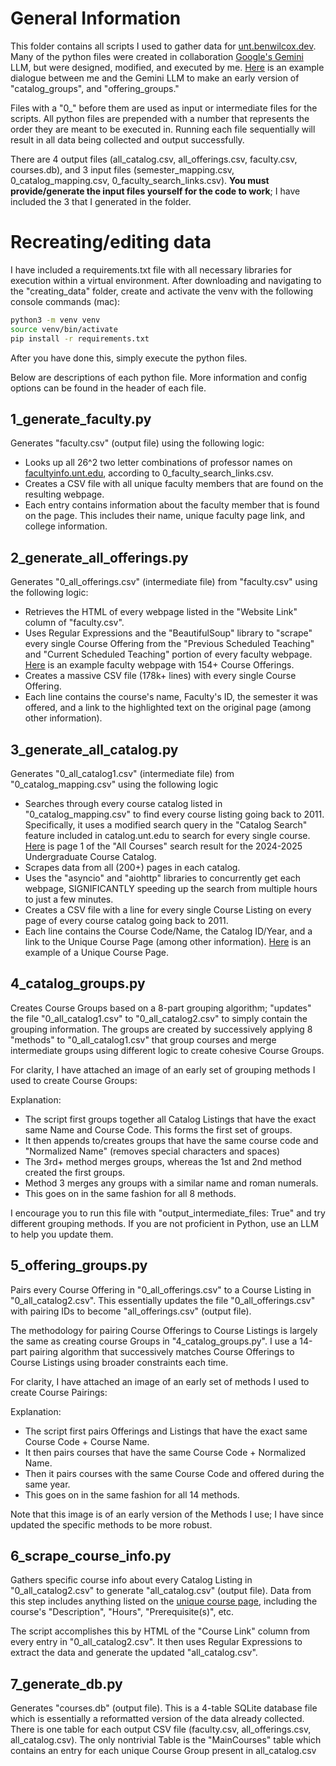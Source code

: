# General Information
This folder contains all scripts I used to gather data for [unt.benwilcox.dev](https://unt.benwilcox.dev/). Many of the python files were created in collaboration [Google's Gemini](https://gemini.google.com/app) LLM, but were designed, modified, and executed by me. [Here](https://g.co/gemini/share/adb420b44797) is an example dialogue between me and the Gemini LLM to make an early version of "catalog_groups", and "offering_groups."

Files with a "0_" before them are used as input or intermediate files for the scripts. All python files are prepended with a number that represents the order they are meant to be executed in. Running each file sequentially will result in all data being collected and output successfully.

There are 4 output files (all_catalog.csv, all_offerings.csv, faculty.csv, courses.db), and 3 input files (semester_mapping.csv, 0_catalog_mapping.csv, 0_faculty_search_links.csv). **You must provide/generate the input files yourself for the code to work**; I have included the 3 that I generated in the folder.
# Recreating/editing data
I have included a requirements.txt file with all necessary libraries for execution within a virtual environment. After downloading and navigating to the "creating_data" folder, create and activate the venv with the following console commands (mac):
```zsh
python3 -m venv venv
source venv/bin/activate
pip install -r requirements.txt
```
After you have done this, simply execute the python files.

Below are descriptions of each python file. More information and config options can be found in the header of each file.
## 1_generate_faculty.py
Generates "faculty.csv" (output file) using the following logic:
* Looks up all 26^2 two letter combinations of professor names on [facultyinfo.unt.edu](https://facultyinfo.unt.edu), according to 0_faculty_search_links.csv.
* Creates a CSV file with all unique faculty members that are found on the resulting webpage.
* Each entry contains information about the faculty member that is found on the page. This includes their name, unique faculty page link, and college information.
## 2_generate_all_offerings.py
Generates "0_all_offerings.csv" (intermediate file) from "faculty.csv" using the following logic:
* Retrieves the HTML of every webpage listed in the "Website Link" column of "faculty.csv".
* Uses Regular Expressions and the "BeautifulSoup" library to "scrape" every single Course Offering from the "Previous Scheduled Teaching" and "Current Scheduled Teaching" portion of every faculty webpage. [Here](https://facultyinfo.unt.edu/faculty-profile?profile=kk0014#previous-teaching) is an example faculty webpage with 154+ Course Offerings.
* Creates a massive CSV file (178k+ lines) with every single Course Offering.
* Each line contains the course's name, Faculty's ID, the semester it was offered, and a link to the highlighted text on the original page (among other information).
## 3_generate_all_catalog.py
Generates "0_all_catalog1.csv" (intermediate file) from "0_catalog_mapping.csv" using the following logic
* Searches through every course catalog listed in "0_catalog_mapping.csv" to find every course listing going back to 2011. Specifically, it uses a modified search query in the "Catalog Search" feature included in catalog.unt.edu to search for every single course. [Here](https://catalog.unt.edu/search_advanced.php?cur_cat_oid=35&cpage=1&search_database=Search&filter%5Bkeyword%5D=&filter%5B3%5D=1) is page 1 of the "All Courses" search result for the 2024-2025 Undergraduate Course Catalog.
* Scrapes data from all (200+) pages in each catalog.
* Uses the "asyncio" and "aiohttp" libraries to concurrently get each webpage, SIGNIFICANTLY speeding up the search from multiple hours to just a few minutes.
* Creates a CSV file with a line for every single Course Listing on every page of every course catalog going back to 2011.
* Each line contains the Course Code/Name, the Catalog ID/Year, and a link to the Unique Course Page (among other information). [Here](https://catalog.unt.edu/preview_course_nopop.php?catoid=37&coid=171665) is an example of a Unique Course Page.
## 4_catalog_groups.py
Creates Course Groups based on a 8-part grouping algorithm; "updates" the file "0_all_catalog1.csv" to "0_all_catalog2.csv" to simply contain the grouping information. The groups are created by successively applying 8 "methods" to "0_all_catalog1.csv" that group courses and merge intermediate groups using different logic to create cohesive Course Groups.

For clarity, I have attached an image of an early set of grouping methods I used to create Course Groups:

Explanation:
* The script first groups together all Catalog Listings that have the exact same Name and Course Code. This forms the first set of groups.
* It then appends to/creates groups that have the same course code and "Normalized Name" (removes special characters and spaces)
* The 3rd+ method merges groups, whereas the 1st and 2nd method created the first groups.
* Method 3 merges any groups with a similar name and roman numerals.
* This goes on in the same fashion for all 8 methods.

I encourage you to run this file with "output_intermediate_files: True" and try different grouping methods. If you are not proficient in Python, use an LLM to help you update them.
## 5_offering_groups.py
Pairs every Course Offering in "0_all_offerings.csv" to a Course Listing in "0_all_catalog2.csv". This essentially updates the file "0_all_offerings.csv" with pairing IDs to become "all_offerings.csv" (output file).

The methodology for pairing Course Offerings to Course Listings is largely the same as creating course Groups in "4_catalog_groups.py". I use a 14-part pairing algorithm that successively matches Course Offerings to Course Listings using broader constraints each time.

For clarity, I have attached an image of an early set of methods I used to create Course Pairings:

Explanation:
* The script first pairs Offerings and Listings that have the exact same Course Code + Course Name.
* It then pairs courses that have the same Course Code + Normalized Name.
* Then it pairs courses with the same Course Code and offered during the same year.
* This goes on in the same fashion for all 14 methods.

Note that this image is of an early version of the Methods I use; I have since updated the specific methods to be more robust.
## 6_scrape_course_info.py
Gathers specific course info about every Catalog Listing in "0_all_catalog2.csv" to generate "all_catalog.csv" (output file). Data from this step includes anything listed on the [unique course page](https://catalog.unt.edu/preview_course_nopop.php?catoid=37&coid=171665), including the course's "Description", "Hours", "Prerequisite(s)", etc.

The script accomplishes this by HTML of the "Course Link" column from every entry in "0_all_catalog2.csv". It then uses Regular Expressions to extract the data and generate the updated "all_catalog.csv".
## 7_generate_db.py
Generates "courses.db" (output file). This is a 4-table SQLite database file which is essentially a reformatted version of the data already collected. There is one table for each output CSV file (faculty.csv, all_offerings.csv, all_catalog.csv). The only nontrivial Table is the "MainCourses" table which contains an entry for each unique Course Group present in all_catalog.csv